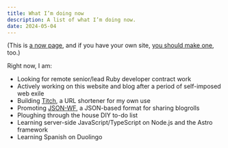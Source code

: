 ```yaml
---
title: What I’m doing now
description: A list of what I’m doing now.
date: 2024-05-04
---
```


<aside class="text-sm italic">

(This is [a now page](https://nownownow.com/about), and if you have your own site, [you should make one](https://nownownow.com/about), too.)

</aside>

Right now, I am:

* Looking for remote senior/lead Ruby developer contract work
* Actively working on this website and blog after a period of self-imposed web exile
* Building [Titch](https://github.com/rubenarakelyan/titch), a URL shortener for my own use
* Promoting [JSON-WF](https://www.json-wf.org.uk), a JSON-based format for sharing blogrolls
* Ploughing through the house DIY to-do list
* Learning server-side JavaScript/TypeScript on Node.js and the Astro framework
* Learning Spanish on Duolingo
